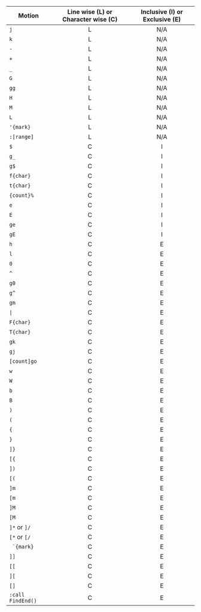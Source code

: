 Motion            | Line wise (L) or Character wise \(C\) | Inclusive (I) or Exclusive (E)
---               | :---:                                 | :---:
`j`               | L                                     | N/A
`k`               | L                                     | N/A
`-`               | L                                     | N/A
`+`               | L                                     | N/A
`_`               | L                                     | N/A
`G`               | L                                     | N/A
`gg`              | L                                     | N/A
`H`               | L                                     | N/A
`M`               | L                                     | N/A
`L`               | L                                     | N/A
`'{mark}`         | L                                     | N/A
`:[range]`        | L                                     | N/A
`$`               | C                                     | I
`g_`              | C                                     | I
`g$`              | C                                     | I
`f{char}`         | C                                     | I
`t{char}`         | C                                     | I
`{count}%`        | C                                     | I
`e`               | C                                     | I
`E`               | C                                     | I
`ge`              | C                                     | I
`gE`              | C                                     | I
`h`               | C                                     | E
`l`               | C                                     | E
`0`               | C                                     | E
`^`               | C                                     | E
`g0`              | C                                     | E
`g^`              | C                                     | E
`gm`              | C                                     | E
`\|`              | C                                     | E
`F{char}`         | C                                     | E
`T{char}`         | C                                     | E
`gk`              | C                                     | E
`gj`              | C                                     | E
`[count]go`       | C                                     | E
`w`               | C                                     | E
`W`               | C                                     | E
`b`               | C                                     | E
`B`               | C                                     | E
`)`               | C                                     | E
`(`               | C                                     | E
`{`               | C                                     | E
`}`               | C                                     | E
`]}`              | C                                     | E
`[{`              | C                                     | E
`])`              | C                                     | E
`[(`              | C                                     | E
`]m`              | C                                     | E
`[m`              | C                                     | E
`]M`              | C                                     | E
`[M`              | C                                     | E
`]*` or `]/`      | C                                     | E
`[*` or `[/`      | C                                     | E
`` `{mark}``      | C                                     | E
`]]`              | C                                     | E
`[[`              | C                                     | E
`][`              | C                                     | E
`[]`              | C                                     | E
`:call FindEnd()` | C                                     | E
